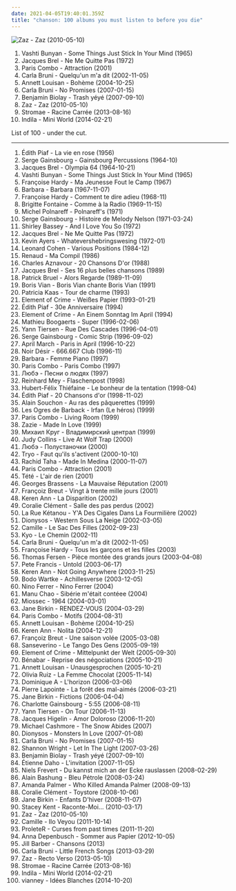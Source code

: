```yaml
---
date: 2021-04-05T19:40:01.359Z
title: "chanson: 100 albums you must listen to before you die"
---
```

![Zaz - Zaz (2010-05-10)](http://coverartarchive.org/release/9703802c-0108-40fb-865c-0bbf17960c98/6816205914-500.jpg "Zaz - Zaz (2010-05-10)")
<ol class="albums">
<li data-cover="https://img.discogs.com/zM8o5H0dbngN1kISj4o5IIS9qvU=/fit-in/600x602/filters:strip_icc():format(jpeg):mode_rgb():quality(90)/discogs-images/R-1115835-1343568487-2712.jpeg.jpg" data-tags="folk" role="button">Vashti Bunyan - Some Things Just Stick In Your Mind (1965)</li>
<li data-cover="http://coverartarchive.org/release/b37a9869-7838-3c30-b2bd-d4e0453d8938/23128820085-500.jpg" data-tags="chanson" role="button">Jacques Brel - Ne Me Quitte Pas (1972)</li>
<li data-cover="http://coverartarchive.org/release/baffcb7a-0494-4841-a3ef-17cf35086128/18236954381-500.jpg" data-tags="chanson" role="button">Paris Combo - Attraction (2001)</li>
<li data-cover="http://coverartarchive.org/release/15f6f9f4-7777-37d6-96fa-94128984a887/15915400773-500.jpg" data-tags="french" role="button">Carla Bruni - Quelqu'un m'a dit (2002-11-05)</li>
<li data-cover="https://img.discogs.com/jz0cMkSUyRRsVV2szdP4oiG9y44=/fit-in/280x280/filters:strip_icc():format(jpeg):mode_rgb():quality(90)/discogs-images/R-8826647-1469599034-9160.jpeg.jpg" data-tags="chanson, pop" role="button">Annett Louisan - Bohème (2004-10-25)</li>
<li data-cover="https://img.discogs.com/37zEKcr5vX98EmnB-RdqKF8wH4I=/fit-in/600x537/filters:strip_icc():format(jpeg):mode_rgb():quality(90)/discogs-images/R-1292030-1206984639.jpeg.jpg" data-tags="chanson" role="button">Carla Bruni - No Promises (2007-01-15)</li>
<li data-cover="http://coverartarchive.org/release/59af82be-93cb-4216-922f-ca0a88ab7d95/1331122437-500.jpg" data-tags="french, chanson francaise, chanson" role="button">Benjamin Biolay - Trash yéyé (2007-09-10)</li>
<li data-cover="http://coverartarchive.org/release/9703802c-0108-40fb-865c-0bbf17960c98/6816205914-500.jpg" data-tags="jazz, chanson" role="button">Zaz - Zaz (2010-05-10)</li>
<li data-cover="http://coverartarchive.org/release/de57c1d9-5e65-420f-a896-1332e87d4c09/25295943061-500.jpg" data-tags="electronic, electro, french, electropop, dance" role="button">Stromae - Racine Carrée (2013-08-16)</li>
<li data-cover="http://coverartarchive.org/release/2faeabf0-53b4-4601-8983-68337f569bad/6458215931-500.jpg" data-tags="chillout, vocal, chanson, alternative, folk, female vocalists, singer-songwriter, mellow, ethereal, alternative pop, vocal pop, better than expected, purchase list" role="button">Indila - Mini World (2014-02-21)</li>
</ol>
List of 100 - under the cut.
<!-- more -->

_________________

<ol class="albums">
<li data-cover="http://coverartarchive.org/release/f4875bbd-b7f8-4df0-837c-89263f1c63e5/1150026001-500.jpg" data-tags="french" role="button">
Édith Piaf - La vie en rose (1956)
</li>
<li data-cover="http://coverartarchive.org/release/8ccf625c-d78a-3a4f-bb42-d6963c0cf111/27999907229-500.jpg" data-tags="french" role="button">
Serge Gainsbourg - Gainsbourg Percussions (1964-10)
</li>
<li data-cover="http://coverartarchive.org/release/d5cefc71-b5bd-4969-b41c-b900fa7652ca/23065805827-500.jpg" data-tags="chanson, jbrel, chanson populaire francaise" role="button">
Jacques Brel - Olympia 64 (1964-10-21)
</li>
<li data-cover="https://img.discogs.com/zM8o5H0dbngN1kISj4o5IIS9qvU=/fit-in/600x602/filters:strip_icc():format(jpeg):mode_rgb():quality(90)/discogs-images/R-1115835-1343568487-2712.jpeg.jpg" data-tags="folk" role="button">
Vashti Bunyan - Some Things Just Stick In Your Mind (1965)
</li>
<li data-cover="http://coverartarchive.org/release/becf03db-30c5-41b3-b173-cb81c6f53206/1268731762-500.jpg" data-tags="french, chanson, pop, 60s, female vocalists, chanson francaise, oldies, sigh and swoon in equal measure, female singers, chanteuses, sing, twinkling starry skies, la la la la, francoise hardy, records and tapes, i wear emerald crowns, music id like to fall asleep to, albums to get, mistagged on spotify, nice cover art, hardy, brackenberry, ma rencontre, trouvechezlesyeyes" role="button">
Françoise Hardy - Ma Jeunesse Fout le Camp (1967)
</li>
<li data-cover="https://img.discogs.com/rtUJS_40y28NBWabupzw-jELn0A=/fit-in/600x601/filters:strip_icc():format(jpeg):mode_rgb():quality(90)/discogs-images/R-7871371-1450607929-2254.jpeg.jpg" data-tags="french, chanson, female vocalists, chanson francaise, barbara, resilience" role="button">
Barbara - Barbara (1967-11-07)
</li>
<li data-cover="http://coverartarchive.org/release/9ff37092-613f-4016-a999-474e2e8bff19/21185090361-500.jpg" data-tags="french" role="button">
Françoise Hardy - Comment te dire adieu (1968-11)
</li>
<li data-cover="http://coverartarchive.org/release/2af2f284-5b92-3b93-91f4-0e2b4335652e/5573148939-500.jpg" data-tags="french, chamber jazz" role="button">
Brigitte Fontaine - Comme à la Radio (1969-11-15)
</li>
<li data-cover="http://coverartarchive.org/release/643bfebc-1dbd-4180-a135-efc056ea00a8/9198835955-500.jpg" data-tags="french" role="button">
Michel Polnareff - Polnareff's (1971)
</li>
<li data-cover="http://coverartarchive.org/release/1f016a24-156b-4216-a145-3a0cb53eeb79/1158403439-500.jpg" data-tags="french" role="button">
Serge Gainsbourg - Histoire de Melody Nelson (1971-03-24)
</li>
<li data-cover="http://coverartarchive.org/release/f788e429-643c-48e1-8b3a-c0ccd2953008/6691380021-500.jpg" data-tags="chanson, jazz, soul, female vocalists, oldies, dirty dancing, favorite female singers, discovered in 2015, dame shirley bassey" role="button">
Shirley Bassey - And I Love You So (1972)
</li>
<li data-cover="http://coverartarchive.org/release/b37a9869-7838-3c30-b2bd-d4e0453d8938/23128820085-500.jpg" data-tags="chanson" role="button">
Jacques Brel - Ne Me Quitte Pas (1972)
</li>
<li data-cover="http://coverartarchive.org/release/89560708-7cf5-4571-8b98-07434256c8db/10468323328-500.jpg" data-tags="progressive rock, psychedelic rock" role="button">
Kevin Ayers - Whatevershebringswesing (1972-01)
</li>
<li data-cover="http://coverartarchive.org/release/4c07f596-4963-33df-adb1-55d01dab800d/15456874551-500.jpg" data-tags="80s" role="button">
Leonard Cohen - Various Positions (1984-12)
</li>
<li data-cover="http://coverartarchive.org/release/933126e8-f0a6-465a-bd35-79f49d12bc62/5512527187-500.jpg" data-tags="chanson francaise" role="button">
Renaud - Ma Compil (1986)
</li>
<li data-cover="http://coverartarchive.org/release/82df0d82-938e-4a85-893f-75ad97c402b3/26689505964-500.jpg" data-tags="chanson francaise" role="button">
Charles Aznavour - 20 Chansons D'or (1988)
</li>
<li data-cover="http://coverartarchive.org/release/4de8ef61-fe9d-4df0-889d-9fa4c7fe0c3b/5476834727-500.jpg" data-tags="chanson, chanson francaise" role="button">
Jacques Brel - Ses 16 plus belles chansons (1989)
</li>
<li data-cover="http://coverartarchive.org/release/cbd434e5-99bc-4096-a613-df592f418ad6/18248137001-500.jpg" data-tags="chanson francaise" role="button">
Patrick Bruel - Alors Regarde (1989-11-09)
</li>
<li data-cover="http://coverartarchive.org/release/e3ea963a-84ad-4b2e-9f0e-3afa90b60f75/846047947-500.jpg" data-tags="chanson française" role="button">
Boris Vian - Boris Vian chante Boris Vian (1991)
</li>
<li data-cover="http://coverartarchive.org/release/04d5b9a2-356a-44ee-b13a-d42650ab42ad/6743084169-500.jpg" data-tags="french, chanson, francais, kaas, albums i own digitally, favourite live albums" role="button">
Patricia Kaas - Tour de charme (1993)
</li>
<li data-cover="http://coverartarchive.org/release/09f42d29-00db-4383-ae25-887d359a69de/13141411398-500.jpg" data-tags="german" role="button">
Element of Crime - Weißes Papier (1993-01-21)
</li>
<li data-cover="http://coverartarchive.org/release/86db16e8-deb7-492c-91f4-7dfdf7486644/4049316575-500.jpg" data-tags="french" role="button">
Édith Piaf - 30e Anniversaire (1994)
</li>
<li data-cover="http://coverartarchive.org/release/653dace1-86ca-4604-80e5-421ec0691fb8/21668460133-500.jpg" data-tags="german" role="button">
Element of Crime - An Einem Sonntag Im April (1994)
</li>
<li data-cover="http://coverartarchive.org/release/59418ea6-55c2-43ff-9d9a-107cf9aa32b4/1460840188-500.jpg" data-tags="french, chanson, acoustic, selection france" role="button">
Mathieu Boogaerts - Super (1996-02-06)
</li>
<li data-cover="http://coverartarchive.org/release/ce2ebf1c-1132-4fbf-8064-956f468c5b0b/6731049183-500.jpg" data-tags="yann tiersen, contemporary classical" role="button">
Yann Tiersen - Rue Des Cascades (1996-04-01)
</li>
<li data-cover="http://coverartarchive.org/release/d17e91b1-8b46-4042-926e-0cf04b6387d5/1157972234-500.jpg" data-tags="french" role="button">
Serge Gainsbourg - Comic Strip (1996-09-02)
</li>
<li data-cover="https://img.discogs.com/j-hP7FLS_s2I8-F_5l1YICxGypU=/fit-in/600x600/filters:strip_icc():format(jpeg):mode_rgb():quality(90)/discogs-images/R-634757-1390516391-6742.jpeg.jpg" data-tags="female vocalists, french pop" role="button">
April March - Paris in April (1996-10-22)
</li>
<li data-cover="http://coverartarchive.org/release/0b4d0372-2ff7-44be-833f-5e69500f8dad/1383494002-500.jpg" data-tags="rock, rock francais" role="button">
Noir Désir - 666.667 Club (1996-11)
</li>
<li data-cover="http://coverartarchive.org/release/776e1371-d7a1-42e9-96f3-8e2f0d7c427a/12965941632-500.jpg" data-tags="chanson, barbara" role="button">
Barbara - Femme Piano (1997)
</li>
<li data-cover="http://coverartarchive.org/release/fcbfcc46-d8db-4b08-a686-b3cfc2573dc7/1246465194-500.jpg" data-tags="jazz, french" role="button">
Paris Combo - Paris Combo (1997)
</li>
<li data-cover="http://coverartarchive.org/release/73e705c9-7d68-49bd-b72e-4bada7f42e9a/13178737648-500.jpg" data-tags="russian rock" role="button">
Любэ - Песни о людях (1997)
</li>
<li data-cover="http://coverartarchive.org/release/f16ddf35-00ae-4512-9216-ff3786b6aea7/4146937326-500.jpg" data-tags="german, liedermacher, reinhard mey" role="button">
Reinhard Mey - Flaschenpost (1998)
</li>
<li data-cover="http://coverartarchive.org/release/d87fe13a-6dae-42f7-b613-a297a7a3d49e/1230397309-500.jpg" data-tags="classic rock, french, chanson, rock, hard rock, singer-songwriter, blues, french rock, francais, incredible, rock francais, francaise, poésie, genial, french singer, politique, poesie, texte, thiefaine" role="button">
Hubert-Félix Thiéfaine - Le bonheur de la tentation (1998-04)
</li>
<li data-cover="http://coverartarchive.org/release/f29dce9e-2a7b-4c46-9b45-9dd3bf0aef99/8196595035-500.jpg" data-tags="french, chanson" role="button">
Édith Piaf - 20 Chansons d'or (1998-11-02)
</li>
<li data-cover="http://coverartarchive.org/release/d9745a06-e0c3-3d37-9fe9-c6232239cbb7/11227597577-500.jpg" data-tags="french" role="button">
Alain Souchon - Au ras des pâquerettes (1999)
</li>
<li data-cover="http://coverartarchive.org/release/68ca7340-55e1-4a71-b3a1-e4b677944e2b/15149455960-500.jpg" data-tags="chanson, folk, l o d barback" role="button">
Les Ogres de Barback - Irfan (Le héros) (1999)
</li>
<li data-cover="http://coverartarchive.org/release/1b5711d6-8b50-3ac6-aa6b-671051b9465a/7791317388-500.jpg" data-tags="jazz" role="button">
Paris Combo - Living Room (1999)
</li>
<li data-cover="http://coverartarchive.org/release/8fde2434-9ffb-4dd6-b960-0b12ae84398e/1243923392-500.jpg" data-tags="french, female vocalists" role="button">
Zazie - Made In Love (1999)
</li>
<li data-cover="https://via.placeholder.com/450" data-tags="chanson, atmospheric black metal, raw black metal, avant-garde black metal, true black metal, orthodox black metal, black shanson" role="button">
Михаил Круг - Владимирский централ (1999)
</li>
<li data-cover="https://via.placeholder.com/450" data-tags="easy listening, oldies" role="button">
Judy Collins - Live At Wolf Trap (2000)
</li>
<li data-cover="http://coverartarchive.org/release/8273d57c-e6c9-4dff-8397-7b7b752c4a13/23878306479-500.jpg" data-tags="russian rock" role="button">
Любэ - Полустаночки (2000)
</li>
<li data-cover="http://coverartarchive.org/release/75b8432c-9708-4545-9283-9c6613fd7a5f/1472523577-500.jpg" data-tags="reggae" role="button">
Tryo - Faut qu'ils s'activent (2000-10-10)
</li>
<li data-cover="https://via.placeholder.com/450" data-tags="rai, algeria" role="button">
Rachid Taha - Made In Medina (2000-11-07)
</li>
<li data-cover="http://coverartarchive.org/release/baffcb7a-0494-4841-a3ef-17cf35086128/18236954381-500.jpg" data-tags="chanson" role="button">
Paris Combo - Attraction (2001)
</li>
<li data-cover="http://coverartarchive.org/release/6bf1d515-460a-4e91-9b2f-12c5f8a6f7c6/1763285484-500.jpg" data-tags="french" role="button">
Tété - L'air de rien (2001)
</li>
<li data-cover="http://coverartarchive.org/release/ef7832c2-369c-40c3-a148-527e2b59c5b6/3496279385-500.jpg" data-tags="french" role="button">
Georges Brassens - La Mauvaise Réputation (2001)
</li>
<li data-cover="http://coverartarchive.org/release/672f08cb-d564-4ec2-9619-d4376da3be0f/1633208641-500.jpg" data-tags="french, chanson, chanson francaise, francais, france, je devrais avoir mon enfer de la caresse, snow on your eyelids, je dirai quelque jour vos naissances latentes" role="button">
Françoiz Breut - Vingt à trente mille jours (2001)
</li>
<li data-cover="http://coverartarchive.org/release/11bfc6ae-6e5a-497a-b710-d0d274bd8348/26491384291-500.jpg" data-tags="chanson francaise" role="button">
Keren Ann - La Disparition (2002)
</li>
<li data-cover="http://coverartarchive.org/release/38f14422-1806-4dc1-a96e-e748e80d223a/1633182839-500.jpg" data-tags="french, chanson francaise" role="button">
Coralie Clément - Salle des pas perdus (2002)
</li>
<li data-cover="http://coverartarchive.org/release/4d496e5b-3ab0-4fcb-9b79-2167342b3964/11049768874-500.jpg" data-tags="french" role="button">
La Rue Kétanou - Y'A Des Cigales Dans La Fourmilière (2002)
</li>
<li data-cover="https://img.discogs.com/k1jLdWdrhpUrV6LSIfwfLZOdpzU=/fit-in/600x600/filters:strip_icc():format(jpeg):mode_rgb():quality(90)/discogs-images/R-2980471-1600858402-1449.jpeg.jpg" data-tags="french, rock" role="button">
Dionysos - Western Sous La Neige (2002-03-05)
</li>
<li data-cover="https://img.discogs.com/wHqKk-a8u2HzI1npv8y9RjVRkyA=/fit-in/225x225/filters:strip_icc():format(jpeg):mode_rgb():quality(90)/discogs-images/R-4398098-1363812561-8961.jpeg.jpg" data-tags="camille, female vocalists, french, indie" role="button">
Camille - Le Sac Des Filles (2002-09-23)
</li>
<li data-cover="http://coverartarchive.org/release/cb150add-fee7-4dc6-a725-030fe6e93ae4/1512679712-500.jpg" data-tags="rock" role="button">
Kyo - Le Chemin (2002-11)
</li>
<li data-cover="http://coverartarchive.org/release/15f6f9f4-7777-37d6-96fa-94128984a887/15915400773-500.jpg" data-tags="french" role="button">
Carla Bruni - Quelqu'un m'a dit (2002-11-05)
</li>
<li data-cover="https://img.discogs.com/lXL5nayv0oVpt1yS77IYZc3e1r4=/fit-in/600x603/filters:strip_icc():format(jpeg):mode_rgb():quality(90)/discogs-images/R-8947218-1481623679-1443.jpeg.jpg" data-tags="french" role="button">
Françoise Hardy - Tous les garçons et les filles (2003)
</li>
<li data-cover="https://img.discogs.com/wf7ZsTeM7kF3D6raWive34ws5Tw=/fit-in/600x600/filters:strip_icc():format(jpeg):mode_rgb():quality(90)/discogs-images/R-1178139-1198619399.jpeg.jpg" data-tags="french, chanson, rock, blues, chanson francaise, francais, rock francais, poesie, texte, ma rencontre, selection france" role="button">
Thomas Fersen - Pièce montée des grands jours (2003-04-08)
</li>
<li data-cover="https://img.discogs.com/wJbOf-gWcNiqZ8DWYKZ905Qap1o=/fit-in/419x419/filters:strip_icc():format(jpeg):mode_rgb():quality(90)/discogs-images/R-4902343-1378929554-8162.jpeg.jpg" data-tags="chanson, chill, progressive rock" role="button">
Pete Francis - Untold (2003-06-17)
</li>
<li data-cover="https://img.discogs.com/IsfWljFvoNEBrzLWnVnAS7FChPA=/fit-in/300x300/filters:strip_icc():format(jpeg):mode_rgb():quality(90)/discogs-images/R-400254-1111878087.jpg.jpg" data-tags="french" role="button">
Keren Ann - Not Going Anywhere (2003-11-25)
</li>
<li data-cover="http://coverartarchive.org/release/059b1891-02c9-4c79-acc0-e8008661bc94/27543867154-500.jpg" data-tags="comedy" role="button">
Bodo Wartke - Achillesverse (2003-12-05)
</li>
<li data-cover="https://img.discogs.com/95qltZWYT3KzLqO9Ybk6XuEmDvQ=/fit-in/600x529/filters:strip_icc():format(jpeg):mode_rgb():quality(90)/discogs-images/R-2431321-1485412944-8601.jpeg.jpg" data-tags="french, chanson" role="button">
Nino Ferrer - Nino Ferrer (2004)
</li>
<li data-cover="https://img.discogs.com/oPZbe9hXjv7DZ3N8_kC8mV9xtjw=/fit-in/600x590/filters:strip_icc():format(jpeg):mode_rgb():quality(90)/discogs-images/R-2776472-1608239552-5701.jpeg.jpg" data-tags="french, chanson, reggae" role="button">
Manu Chao - Sibérie m'était contéee (2004)
</li>
<li data-cover="http://coverartarchive.org/release/3194a7cc-fc92-3182-bd73-e1b23fa54ff9/3625624015-500.jpg" data-tags="french, chanson, pop, singer-songwriter, acoustic rock, francais, francophone, france, happiness, french happiness" role="button">
Miossec - 1964 (2004-03-01)
</li>
<li data-cover="http://coverartarchive.org/release/8ae59a90-6a70-3305-a527-6b8bfb1c39bd/8464425666-500.jpg" data-tags="french" role="button">
Jane Birkin - RENDEZ-VOUS (2004-03-29)
</li>
<li data-cover="http://coverartarchive.org/release/537e87be-ec54-4e42-8e10-e02491c151be/18236958028-500.jpg" data-tags="french" role="button">
Paris Combo - Motifs (2004-08-31)
</li>
<li data-cover="https://img.discogs.com/jz0cMkSUyRRsVV2szdP4oiG9y44=/fit-in/280x280/filters:strip_icc():format(jpeg):mode_rgb():quality(90)/discogs-images/R-8826647-1469599034-9160.jpeg.jpg" data-tags="chanson, pop" role="button">
Annett Louisan - Bohème (2004-10-25)
</li>
<li data-cover="http://coverartarchive.org/release/e52d813e-fb39-44f2-9a18-863914326fe6/5419927411-500.jpg" data-tags="female vocalists, singer-songwriter" role="button">
Keren Ann - Nolita (2004-12-21)
</li>
<li data-cover="http://coverartarchive.org/release/bf95a43d-0b87-4e0f-90c7-c8371e2ae988/1633200197-500.jpg" data-tags="chanson, emusic, available through musicnet" role="button">
Françoiz Breut - Une saison volée (2005-03-08)
</li>
<li data-cover="http://coverartarchive.org/release/6f209516-cdaf-3108-ae48-1e05e34341fb/21811830878-500.jpg" data-tags="french" role="button">
Sanseverino - Le Tango Des Gens (2005-09-19)
</li>
<li data-cover="https://img.discogs.com/8L5YZIN096fHanuOwsZePa7eTtA=/fit-in/202x200/filters:strip_icc():format(jpeg):mode_rgb():quality(90)/discogs-images/R-754756-1155478794.jpeg.jpg" data-tags="element of crime" role="button">
Element of Crime - Mittelpunkt der Welt (2005-09-30)
</li>
<li data-cover="http://coverartarchive.org/release/bdce2954-15f3-4299-babe-8a04bce8de7b/13469265870-500.jpg" data-tags="french" role="button">
Bénabar - Reprise des négociations (2005-10-21)
</li>
<li data-cover="http://coverartarchive.org/release/b24c7774-9345-4373-8155-4556d321e412/20586983149-500.jpg" data-tags="german" role="button">
Annett Louisan - Unausgesprochen (2005-10-21)
</li>
<li data-cover="https://img.discogs.com/5NzomrBRvZRiL8RXz2gj4fs24dQ=/fit-in/600x600/filters:strip_icc():format(jpeg):mode_rgb():quality(90)/discogs-images/R-2056303-1303495712.gif.jpg" data-tags="french, chanson francaise, female vocalists" role="button">
Olivia Ruiz - La Femme Chocolat (2005-11-14)
</li>
<li data-cover="http://coverartarchive.org/release/a9cf7755-d07f-4e88-8c8a-49eae5b5758c/6019931471-500.jpg" data-tags="chanson, original" role="button">
Dominique A - L'horizon (2006-03-06)
</li>
<li data-cover="http://coverartarchive.org/release/df8bf6ff-9d19-4a93-9ab4-71bbb6ef5530/3197414830-500.jpg" data-tags="chanson, pop, male vocalists, quebecois" role="button">
Pierre Lapointe - La forêt des mal-aimés (2006-03-21)
</li>
<li data-cover="http://coverartarchive.org/release/30a0d9a8-aedc-46ec-bc49-e56532b0360f/14749363181-500.jpg" data-tags="female vocalists" role="button">
Jane Birkin - Fictions (2006-04-04)
</li>
<li data-cover="http://coverartarchive.org/release/be9453f4-23e8-46f1-863a-d3a63cdd6231/23498089082-500.jpg" data-tags="female vocalists, french" role="button">
Charlotte Gainsbourg - 5:55 (2006-08-11)
</li>
<li data-cover="http://coverartarchive.org/release/7e441bb4-dd36-4191-9eb0-6001fdcb098d/14024298903-500.jpg" data-tags="french, rock" role="button">
Yann Tiersen - On Tour (2006-11-13)
</li>
<li data-cover="http://coverartarchive.org/release/67876aa5-3b80-4076-a32c-744032e0514f/1242816637-500.jpg" data-tags="chanson" role="button">
Jacques Higelin - Amor Doloroso (2006-11-20)
</li>
<li data-cover="http://coverartarchive.org/release/3b3ee7b7-a91e-4b70-bcc2-2669d1bf013d/16302212379-500.jpg" data-tags="classical, singer-songwriter" role="button">
Michael Cashmore - The Snow Abides (2007)
</li>
<li data-cover="http://coverartarchive.org/release/dc4d4a96-ce43-4943-b842-fa2fd8f056eb/3296666852-500.jpg" data-tags="french" role="button">
Dionysos - Monsters In Love (2007-01-08)
</li>
<li data-cover="https://img.discogs.com/37zEKcr5vX98EmnB-RdqKF8wH4I=/fit-in/600x537/filters:strip_icc():format(jpeg):mode_rgb():quality(90)/discogs-images/R-1292030-1206984639.jpeg.jpg" data-tags="chanson" role="button">
Carla Bruni - No Promises (2007-01-15)
</li>
<li data-cover="http://coverartarchive.org/release/d51c73e8-c49d-4154-bd71-495de7a70c3b/2264368297-500.jpg" data-tags="indie rock, female vocalists" role="button">
Shannon Wright - Let In The Light (2007-03-26)
</li>
<li data-cover="http://coverartarchive.org/release/59af82be-93cb-4216-922f-ca0a88ab7d95/1331122437-500.jpg" data-tags="french, chanson francaise, chanson" role="button">
Benjamin Biolay - Trash yéyé (2007-09-10)
</li>
<li data-cover="http://coverartarchive.org/release/e4640371-7b8d-3a27-8ba0-0aebfaf83960/1149799832-500.jpg" data-tags="french, chanson, chanson francaise, francais, france, daho" role="button">
Étienne Daho - L'invitation (2007-11-05)
</li>
<li data-cover="http://coverartarchive.org/release/b3d81e5c-a8ed-4af5-aa28-a08ae1511f5d/27360063060-500.jpg" data-tags="deutsch" role="button">
Niels Frevert - Du kannst mich an der Ecke rauslassen (2008-02-29)
</li>
<li data-cover="http://coverartarchive.org/release/66db2af0-7d53-4ca4-80af-2ed8b115cd61/1269482564-500.jpg" data-tags="french" role="button">
Alain Bashung - Bleu Pétrole (2008-03-24)
</li>
<li data-cover="http://coverartarchive.org/release/5048b8c6-1214-4836-a48f-c2df38eaf099/7240585489-500.jpg" data-tags="alternative, cabaret" role="button">
Amanda Palmer - Who Killed Amanda Palmer (2008-09-13)
</li>
<li data-cover="https://img.discogs.com/vvZ_2nXOJvxlzyuM-JddiSeUHMg=/fit-in/400x400/filters:strip_icc():format(jpeg):mode_rgb():quality(90)/discogs-images/R-1517158-1225498933.jpeg.jpg" data-tags="french pop, chanson francais" role="button">
Coralie Clément - Toystore (2008-10-06)
</li>
<li data-cover="https://img.discogs.com/385efPBEyVr7sWtqIzhPilveOSI=/fit-in/600x588/filters:strip_icc():format(jpeg):mode_rgb():quality(90)/discogs-images/R-6749459-1425849223-5185.jpeg.jpg" data-tags="french" role="button">
Jane Birkin - Enfants D'hiver (2008-11-07)
</li>
<li data-cover="http://coverartarchive.org/release/4b87c3cc-4223-487d-aecf-f77d3d86f211/7728504152-500.jpg" data-tags="vocal jazz" role="button">
Stacey Kent - Raconte-Moi... (2010-03-17)
</li>
<li data-cover="http://coverartarchive.org/release/9703802c-0108-40fb-865c-0bbf17960c98/6816205914-500.jpg" data-tags="jazz, chanson" role="button">
Zaz - Zaz (2010-05-10)
</li>
<li data-cover="http://coverartarchive.org/release/2bf3a427-a49f-45c5-9cee-3a9f5fd91dc3/1633140850-500.jpg" data-tags="french" role="button">
Camille - Ilo Veyou (2011-10-14)
</li>
<li data-cover="http://coverartarchive.org/release/251dbd10-487f-48da-87e6-585324726cd5/1314358932-500.jpg" data-tags="hip-hop, french, chanson, remix, samples, abstract hip hop, sampling, hip-hop samples, yey, remi, gypschanshop, chanson sample" role="button">
ProleteR - Curses from past times (2011-11-20)
</li>
<li data-cover="https://img.discogs.com/FVqAe0hRMid4vaRM4mkamsPBjHA=/fit-in/600x591/filters:strip_icc():format(jpeg):mode_rgb():quality(90)/discogs-images/R-3979585-1368352207-3351.jpeg.jpg" data-tags="chanson, singer-songwriter, german, anna" role="button">
Anna Depenbusch - Sommer aus Papier (2012-10-05)
</li>
<li data-cover="http://coverartarchive.org/release/06f0a6c1-2f4d-4989-9dab-37ec9c77335c/5788985602-500.jpg" data-tags="chanson, pop, easy listening" role="button">
Jill Barber - Chansons (2013)
</li>
<li data-cover="http://coverartarchive.org/release/5e7208e9-ad40-4adf-b2d2-ce93151423d7/3947495459-500.jpg" data-tags="indie, chanson, pop, folk, acoustic, chanson francaise, 10s" role="button">
Carla Bruni - Little French Songs (2013-03-29)
</li>
<li data-cover="http://coverartarchive.org/release/df9faff1-73c8-4446-a231-81760b634c9d/22396315891-500.jpg" data-tags="french, jazz" role="button">
Zaz - Recto Verso (2013-05-10)
</li>
<li data-cover="http://coverartarchive.org/release/de57c1d9-5e65-420f-a896-1332e87d4c09/25295943061-500.jpg" data-tags="electronic, electro, french, electropop, dance" role="button">
Stromae - Racine Carrée (2013-08-16)
</li>
<li data-cover="http://coverartarchive.org/release/2faeabf0-53b4-4601-8983-68337f569bad/6458215931-500.jpg" data-tags="chillout, vocal, chanson, alternative, folk, female vocalists, singer-songwriter, mellow, ethereal, alternative pop, vocal pop, better than expected, purchase list" role="button">
Indila - Mini World (2014-02-21)
</li>
<li data-cover="http://coverartarchive.org/release/907bcdab-7d01-4d78-a335-ee294f2e927b/7790594597-500.jpg" data-tags="french, chanson, chanson francaise" role="button">
vianney - Idées Blanches (2014-10-20)
</li>
</ol>